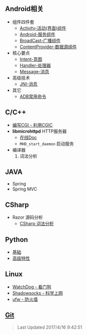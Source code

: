 ## Android相关
* 组件四件套 
	* [Activity-活动(界面)组件](https://iarray.github.io/blog/android/Activity) 
	* [Android-服务组件](https://iarray.github.io/blog/android/Service) 
	* [BroadCast-广播组件](https://iarray.github.io/blog/android/BroadCast)
	* [ContentProvider-数据源组件](https://iarray.github.io/blog/android/ContentProvider)
* 核心要点
	* [Intent-意图](https://iarray.github.io/blog/android/intent)
	* [Handler-处理器](https://iarray.github.io/blog/android/Handler)
	* [Message-消息](https://iarray.github.io/blog/android/Message)
* 高级技术
	* [JNI-消息](https://iarray.github.io/blog/android/JNI)
* 其它
	* [ADB常用命令](https://iarray.github.io/blog/android/ADB) 
## C/C++
* [编写CGI - 利用CGIC](https://iarray.github.io/blog/cpp/cgic)
* **libmicrohttpd** HTTP服务器
	* [在线Doc](http://www.gnu.org/software/libmicrohttpd/manual/libmicrohttpd.html) 
	* `MHD_start_daemon` 启动服务
* 编译器
	1. 词法分析 

## JAVA
* Spring
* Spring MVC

## CSharp
* Razor 源码分析
	* [CSharp 词法分析](https://iarray.github.io/blog/csharp/compiler/tokenizer)

## Python
* [基础](https://iarray.github.io/blog/python/basis)
* [高级特性](https://iarray.github.io/blog/python/feature)

## Linux
* [WatchDog - 看门狗](https://iarray.github.io/blog/linux/watchdog)
* [Shadowsocks - 科学上网](https://iarray.github.io/blog/linux/shadowsocks)
* [ufw - 防火墙](https://iarray.github.io/blog/linux/firewall) 

## [Git](https://iarray.github.io/blog/git)


> Last Updated 2017/4/16 9:42:51 